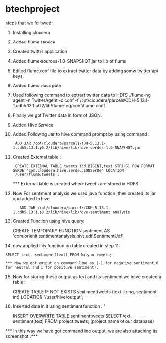 # btechproject
steps that we followed:

1. Installing cloudera
2. Added flume service
3. Created twitter application
4. Added flume-sources-1.0-SNAPSHOT.jar to lib of flume
5. Edited flume.conf file to extract twitter data by adding somw twitter api keys.
6. Added flume class path
7. Used following command to extract twitter data to HDFS
	./flume-ng agent -n TwitterAgent -c conf -f /opt/cloudera/parcels/CDH-5.13.1-1.cdh5.13.1.p0.2/lib/flume-ng/conf/flume.conf
8. Finally we got Twitter data in form of JSON.
9. Added Hive Service
10. Added Following Jar to hive command prompt by using command :

         ADD JAR /opt/cloudera/parcels/CDH-5.13.1-1.cdh5.13.1.p0.2/lib/hive/lib/hive-serdes-1.0-SNAPSHOT.jar
11. Created External table :

         CREATE EXTERNAL TABLE tweets (id BIGINT,text STRING) ROW FORMAT SERDE 'com.cloudera.hive.serde.JSONSerDe' LOCATION '/user/flume/tweets';

	*** External table is created where tweets are stored in HDFS.
12. Now For sentiment analysis we used java function ,then created its jar and added to hive

		   ADD JAR /opt/cloudera/parcels/CDH-5.13.1-1.cdh5.13.1.p0.2/lib/hive/lib/hive-sentiment_analysis

13. Created Function using hive query:
	
	CREATE TEMPORARY FUNCTION sentiment AS 'com.orienit.sentimentanalysis.hive.udf.SentimentUdf';

14.  now applied this function on table created in step 11:

	SELECT text, sentiment(text) FROM kalyan.tweets;

	*** Now we got output on command line as (-1 for negative sentiment,0 for neutral and 1 for posituve sentiment).

15. Now for storing these output as text and its sentiment we have created a table :

	CREATE TABLE IF NOT EXISTS sentimenttweets (text string, sentiment int) LOCATION '/user/hive/output';

16. Inserted data in it using sentiment function : '

	INSERT OVERWRITE TABLE sentimenttweets SELECT text, sentiment(text) FROM project.tweets;      (project name of our database)



*** In this way we have got command line output, we are also attaching its screenshot .***



